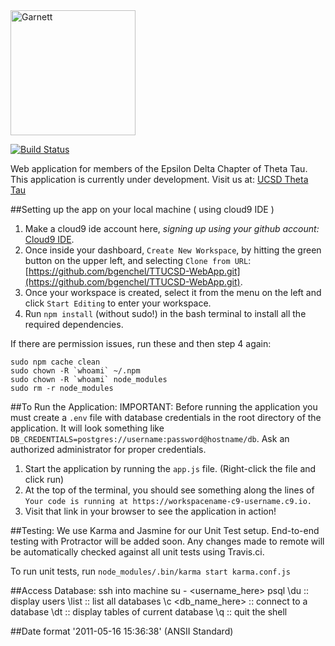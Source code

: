 <img alt="Garnett" src="http://cdn.imghack.se/images/145a94ce83eb940739d13bcd5182e5fd.png" height="200px" />

[![Build Status](https://travis-ci.org/UCSDTT/Garnett.svg?branch=master)](https://travis-ci.org/UCSDTT/Garnett)

Web application for members of the Epsilon Delta Chapter of Theta Tau.
This application is currently under development.
Visit us at: [UCSD Theta Tau](http://thetatau.ucsd.edu/)

##Setting up the app on your local machine ( using cloud9 IDE )
1. Make a cloud9 ide account here, *signing up using your github account:* [Cloud9 IDE](https://c9.io).
2. Once inside your dashboard, `Create New Workspace`, by hitting the green button on the upper left, and selecting `Clone from URL`: [https://github.com/bgenchel/TTUCSD-WebApp.git](https://github.com/bgenchel/TTUCSD-WebApp.git).
3. Once your workspace is created, select it from the menu on the left and click `Start Editing` to enter your workspace.
4. Run `npm install` (without sudo!) in the bash terminal to install all the required dependencies.

If there are permission issues, run these and then step 4 again:

    sudo npm cache clean
    sudo chown -R `whoami` ~/.npm
    sudo chown -R `whoami` node_modules
    sudo rm -r node_modules


##To Run the Application:
IMPORTANT: Before running the application you must create a `.env` file with database credentials in the root directory of the application.
It will look something like `DB_CREDENTIALS=postgres://username:password@hostname/db`.  Ask an authorized administrator for proper credentials.

1. Start the application by running the `app.js` file. (Right-click the file and click run)
2. At the top of the terminal, you should see something along the lines of `Your code is running at https://workspacename-c9-username.c9.io.`
3. Visit that link in your browser to see the application in action!

##Testing:
We use Karma and Jasmine for our Unit Test setup.
End-to-end testing with Protractor will be added soon.
Any changes made to remote will be automatically checked against all unit tests using Travis.ci.

To run unit tests, run
`node_modules/.bin/karma start karma.conf.js`

##Access Database:
ssh into machine
su - <username_here>
psql
\du :: display users
\list :: list all databases
\c <db_name_here> :: connect to a database
\dt :: display tables of current database
\q :: quit the shell

##Date format
'2011-05-16 15:36:38' (ANSII Standard)